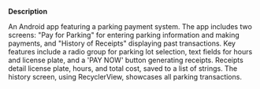**Description**

An Android app featuring a parking payment system. The app includes two screens: "Pay for Parking" for entering parking information and making payments, and "History of Receipts" displaying past transactions. Key features include a radio group for parking lot selection, text fields for hours and license plate, and a 'PAY NOW' button generating receipts. Receipts detail license plate, hours, and total cost, saved to a list of strings. The history screen, using RecyclerView, showcases all parking transactions.
